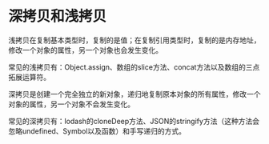 # 深拷贝和浅拷贝
浅拷贝在复制基本类型时，复制的是值；在复制引用类型时，复制的是内存地址，修改一个对象的属性，另一个对象也会发生变化。

常见的浅拷贝有：Object.assign、数组的slice方法、concat方法以及数组的三点拓展运算符。

深拷贝是创建一个完全独立的新对象，递归地复制原本对象的所有属性，修改一个对象的属性，另一个对象不会发生变化。

常见的深拷贝有：lodash的cloneDeep方法、JSON的stringify方法（这种方法会忽略undefined、Symbol以及函数）和手写递归的方式。